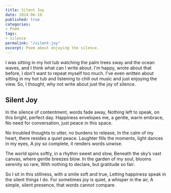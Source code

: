 ```yaml
---
title: Silent Joy
date: 2024-06-10
published: true
categories:
- Poem
tags:
- silence
permalink: "/silent-joy"
excerpt: Poem about enjoying the silence.
---
```

I was sitting in my hot tub watching the palm trees sway and the ocean waves, and I think what can I write about. I'm happy, wrote about that before, I don't want to repeat myself too much. I've even written about sitting in my hot tub and listening to chill out music and just enjoying the view. So, I thought, why not write about just the joy of silence.

## Silent Joy

In the silence of contentment, words fade away,
Nothing left to speak, on this bright, perfect day.
Happiness envelopes me, a gentle, warm embrace,
No need for conversation, just peace in this space.

No troubled thoughts to utter, no burdens to release,
In the calm of my heart, there resides a quiet peace.
Laughter fills the moments, light dances in my eyes,
A joy so complete, it renders words unwise.

The world spins softly, in a rhythm sweet and slow,
Beneath the sky’s vast canvas, where gentle breezes blow.
In the garden of my soul, blooms serenity so rare,
With nothing to declare, but gratitude so fair.

So I sit in this stillness, with a smile soft and true,
Letting happiness speak in the silent things I do.
For sometimes joy is quiet, a whisper in the air,
A simple, silent presence, that words cannot compare.